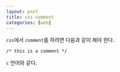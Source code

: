 ```yaml
---
layout: post
title: css comment
categories: [web]
---
```


`css`에서 `comment`를 하려면 다음과 같이 해야 한다.

```
/* this is a comment */
```

`c` 언어와 같다.
